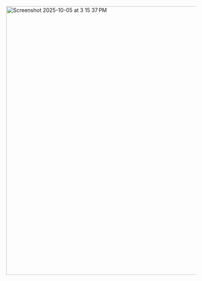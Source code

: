 <img width="620" height="716" alt="Screenshot 2025-10-05 at 3 15 37 PM" src="https://github.com/user-attachments/assets/f775bc83-a492-43a2-bb16-a684fc39ce58" />
